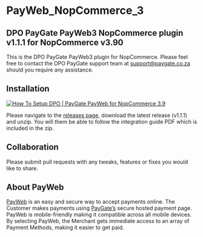 # PayWeb_NopCommerce_3
## DPO PayGate PayWeb3 NopCommerce plugin v1.1.1 for NopCommerce v3.90

This is the DPO PayGate PayWeb3 plugin for NopCommerce. Please feel free to contact the DPO PayGate support team at support@paygate.co.za should you require any assistance.

## Installation
[![How To Setup DPO | PayGate PayWeb for NopCommerce 3.9](https://www.appinlet.com/wp-content/uploads/2018/09/NopCommerce-3-Integration.jpg)](http://www.youtube.com/watch?v=QXE6lnb3lfc "How To Setup DPO | PayGate PayWeb for NopCommerce 3.9")

Please navigate to the [releases page](https://github.com/PayGate/PayWeb_NopCommerce_3/releases), download the latest release (v1.1.1) and unzip. You will them be able to follow the integration guide PDF which is included in the zip.

## Collaboration

Please submit pull requests with any tweaks, features or fixes you would like to share.

## About PayWeb

[PayWeb](https://www.paygate.co.za/paygate-products/payweb/) is an easy and secure way to accept payments online. The Customer makes payments using [PayGate’s](https://www.paygate.co.za/) secure hosted payment page. PayWeb is mobile-friendly making it compatible across all mobile devices. By selecting PayWeb, the Merchant gets immediate access to an array of Payment Methods, making it easier to get paid.
